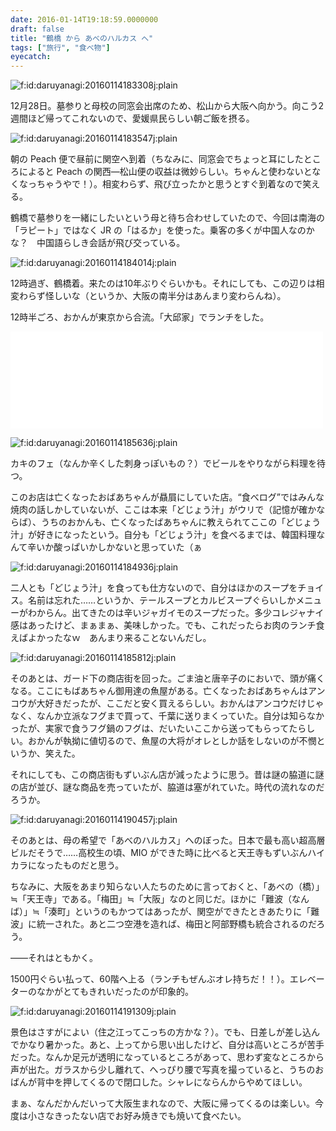 ```yaml
---
date: 2016-01-14T19:18:59.0000000
draft: false
title: "鶴橋 から あべのハルカス へ"
tags: ["旅行", "食べ物"]
eyecatch: 
---
```

<p><span itemscope itemtype="http://schema.org/Photograph"><img src="20160114183308.jpg" alt="f:id:daruyanagi:20160114183308j:plain" title="f:id:daruyanagi:20160114183308j:plain" class="hatena-fotolife" itemprop="image"></span></p><p>12月28日。墓参りと母校の同窓会出席のため、松山から大阪へ向かう。向こう2週間ほど帰ってこれないので、愛媛県民らしい朝ご飯を摂る。</p><p><span itemscope itemtype="http://schema.org/Photograph"><img src="20160114183547.jpg" alt="f:id:daruyanagi:20160114183547j:plain" title="f:id:daruyanagi:20160114183547j:plain" class="hatena-fotolife" itemprop="image"></span></p><p>朝の Peach 便で昼前に関空へ到着（ちなみに、同窓会でちょっと耳にしたところによると Peach の関西―松山便の収益は微妙らしい。ちゃんと使わないとなくなっちゃうやで！）。相変わらず、飛び立ったかと思うとすぐ到着なので笑える。</p><p>鶴橋で墓参りを一緒にしたいという母と待ち合わせしていたので、今回は南海の「ラピート」ではなく JR の「はるか」を使った。乗客の多くが中国人なのかな？　中国語らしき会話が飛び交っている。</p><p><span itemscope itemtype="http://schema.org/Photograph"><img src="20160114184014.jpg" alt="f:id:daruyanagi:20160114184014j:plain" title="f:id:daruyanagi:20160114184014j:plain" class="hatena-fotolife" itemprop="image"></span></p><p>12時過ぎ、鶴橋着。来たのは10年ぶりぐらいかも。それにしても、この辺りは相変わらず怪しいな（というか、大阪の南半分はあんまり変わらんね）。</p><p>12時半ごろ、おかんが東京から合流。「大邱家」でランチをした。</p><p><iframe src="//hatenablog-parts.com/embed?url=http%3A%2F%2Ftabelog.com%2Fosaka%2FA2701%2FA270205%2F27015170%2F" title="大邱家 (鶴橋/焼肉)" class="embed-card embed-webcard" scrolling="no" frameborder="0" style="display: block; width: 100%; height: 155px; max-width: 500px; margin: 10px 0px;"></iframe></p><p><span itemscope itemtype="http://schema.org/Photograph"><img src="20160114185636.jpg" alt="f:id:daruyanagi:20160114185636j:plain" title="f:id:daruyanagi:20160114185636j:plain" class="hatena-fotolife" itemprop="image"></span></p><p>カキのフェ（なんか辛くした刺身っぽいもの？）でビールをやりながら料理を待つ。</p><p>このお店は亡くなったおばあちゃんが贔屓にしていた店。“食べログ”ではみんな焼肉の話しかしていないが、ここは本来「どじょう汁」がウリで（記憶が確かならば）、うちのおかんも、亡くなったばあちゃんに教えられてここの「どじょう汁」が好きになったという。自分も「どじょう汁」を食べるまでは、韓国料理なんて辛いか酸っぱいかしかないと思っていた（ぁ</p><p><span itemscope itemtype="http://schema.org/Photograph"><img src="20160114184936.jpg" alt="f:id:daruyanagi:20160114184936j:plain" title="f:id:daruyanagi:20160114184936j:plain" class="hatena-fotolife" itemprop="image"></span></p><p>二人とも「どじょう汁」を食っても仕方ないので、自分はほかのスープをチョイス。名前は忘れた……というか、テールスープとカルビスープぐらいしかメニューがわからん。出てきたのは辛いジャガイモのスープだった。多少コレジャナイ感はあったけど、まぁまぁ、美味しかった。でも、これだったらお肉のランチ食えばよかったなｗ　あんまり来ることないんだし。</p><p><span itemscope itemtype="http://schema.org/Photograph"><img src="20160114185812.jpg" alt="f:id:daruyanagi:20160114185812j:plain" title="f:id:daruyanagi:20160114185812j:plain" class="hatena-fotolife" itemprop="image"></span></p><p>そのあとは、ガード下の商店街を回った。ごま油と唐辛子のにおいで、頭が痛くなる。ここにもばあちゃん御用達の魚屋がある。亡くなったおばあちゃんはアンコウが大好きだったが、ここだと安く買えるらしい。おかんはアンコウだけじゃなく、なんか立派なフグまで買って、千葉に送りまくっていた。自分は知らなかったが、実家で食うフグ鍋のフグは、だいたいここから送ってもらってたらしい。おかんが執拗に値切るので、魚屋の大将がオレとしか話をしないのが不憫というか、笑えた。</p><p>それにしても、この商店街もずいぶん店が減ったように思う。昔は謎の脇道に謎の店が並び、謎な商品を売っていたが、脇道は塞がれていた。時代の流れなのだろうか。</p><p><span itemscope itemtype="http://schema.org/Photograph"><img src="20160114190457.jpg" alt="f:id:daruyanagi:20160114190457j:plain" title="f:id:daruyanagi:20160114190457j:plain" class="hatena-fotolife" itemprop="image"></span></p><p>そのあとは、母の希望で「あべのハルカス」へのぼった。日本で最も高い超高層ビルだそうで……高校生の頃、MIO ができた時に比べると天王寺もずいぶんハイカラになったものだと思う。</p><p>ちなみに、大阪をあまり知らない人たちのために言っておくと、「あべの（橋）」≒「天王寺」である。「梅田」≒「大阪」なのと同じだ。ほかに「難波（なんば）」≒「湊町」というのもかつてはあったが、関空ができたときあたりに「難波」に統一された。あと二つ空港を造れば、梅田と阿部野橋も統合されるのだろう。</p><p>――それはともかく。</p><p>1500円ぐらい払って、60階へ上る（ランチもぜんぶオレ持ちだ！！）。エレベーターのなかがとてもきれいだったのが印象的。</p><p><span itemscope itemtype="http://schema.org/Photograph"><img src="20160114191309.jpg" alt="f:id:daruyanagi:20160114191309j:plain" title="f:id:daruyanagi:20160114191309j:plain" class="hatena-fotolife" itemprop="image"></span></p><p>景色はさすがによい（住之江ってこっちの方かな？）。でも、日差しが差し込んでかなり暑かった。あと、上ってから思い出したけど、自分は高いところが苦手だった。なんか足元が透明になっているところがあって、思わず変なところから声が出た。ガラスから少し離れて、へっぴり腰で写真を撮っていると、うちのおばんが背中を押してくるので閉口した。シャレにならんからやめてほしい。</p><p>まぁ、なんだかんだいって大阪生まれなので、大阪に帰ってくるのは楽しい。今度は小さなきったない店でお好み焼きでも焼いて食べたい。</p>
